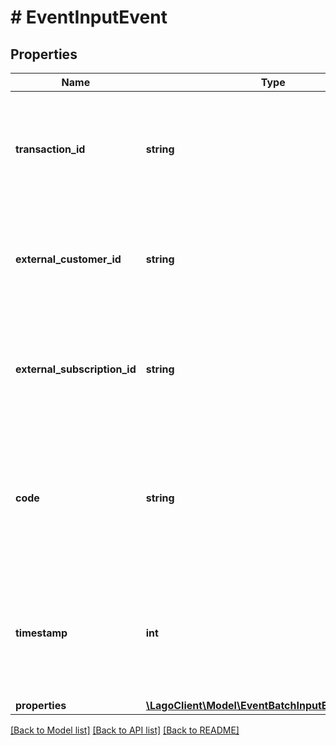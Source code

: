 # # EventInputEvent

## Properties

Name | Type | Description | Notes
------------ | ------------- | ------------- | -------------
**transaction_id** | **string** | This field represents a unique identifier for the event. It is crucial for ensuring idempotency, meaning that each event can be uniquely identified and processed without causing any unintended side effects. |
**external_customer_id** | **string** | The customer external unique identifier (provided by your own application). This field is optional if you send the &#x60;external_subscription_id&#x60;, targeting a specific subscription. | [optional]
**external_subscription_id** | **string** | The unique identifier of the subscription within your application. It is a mandatory field when the customer possesses multiple subscriptions or when the &#x60;external_customer_id&#x60; is not provided. | [optional]
**code** | **string** | The code that identifies a targeted billable metric. It is essential that this code matches the &#x60;code&#x60; property of one of your active billable metrics. If the provided code does not correspond to any active billable metric, it will be ignored during the process. |
**timestamp** | **int** | This field captures the Unix timestamp in seconds indicating the occurrence of the event in Coordinated Universal Time (UTC). If this timestamp is not provided, the API will automatically set it to the time of event reception. | [optional]
**properties** | [**\LagoClient\Model\EventBatchInputEventProperties**](EventBatchInputEventProperties.md) |  | [optional]

[[Back to Model list]](../../README.md#models) [[Back to API list]](../../README.md#endpoints) [[Back to README]](../../README.md)
